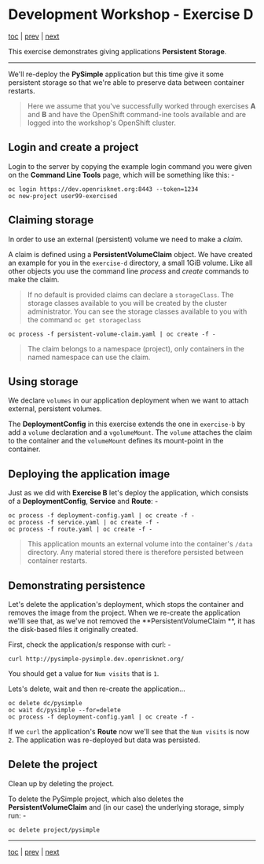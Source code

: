 # Development Workshop - Exercise D

[toc](../README.md) | [prev](../tutorial-3/README.md) | [next](../tutorial-4/README.md)

This exercise demonstrates giving applications **Persistent Storage**.

---

We'll re-deploy the **PySimple** application but this time give it some
persistent storage so that we're able to preserve data between container
restarts.

>   Here we assume that you've successfully worked through exercises **A**
    and **B** and have the OpenShift command-ine tools available and are
    logged into the workshop's OpenShift cluster.

## Login and create a project
Login to the server by copying the example login command you were given on the
**Command Line Tools** page, which will be something like this: -

    oc login https://dev.openrisknet.org:8443 --token=1234
    oc new-project user99-exercised

## Claiming storage
In order to use an external (persistent) volume we need to make a _claim_.

A claim is defined using a **PersistentVolumeClaim** object. We have
created an example for you in the `exercise-d` directory, a small 1GiB
volume. Like all other objects you use the command line _process_ and
_create_ commands to make the claim.

>   If no default is provided claims can declare a `storageClass`.
    The storage classes available to you will be created by the cluster
    administrator. You can see the storage classes available to you
    with the command `oc get storageclass`
 
    oc process -f persistent-volume-claim.yaml | oc create -f -

>   The claim belongs to a namespace (project), only containers in the named
    namespace can use the claim.

## Using storage
We declare `volumes` in our application deployment when we want to attach
external, persistent volumes.

The **DeploymentConfig** in this exercise extends the one in `exercise-b`
by add a `volume` declaration and a `vgolumeMount`. The `volume` attaches the
claim to the container and the `volumeMount` defines its mount-point in the
container.

## Deploying the application image
Just as we did with **Exercise B** let's deploy the application, which consists
of a **DeploymentConfig**, **Service** and **Route**: -

    oc process -f deployment-config.yaml | oc create -f -
    oc process -f service.yaml | oc create -f -
    oc process -f route.yaml | oc create -f -

>   This application mounts an external volume into the container's
    `/data` directory. Any material stored there is therefore persisted
    between container restarts.

## Demonstrating persistence
Let's delete the application's deployment, which stops the container and
removes the image from the project. When we re-create the application
we'lll see that, as we've not removed the **PersistentVolumeClaim **, it
has the disk-based files it originally created.

First, check the application/s response with curl: -

    curl http://pysimple-pysimple.dev.openrisknet.org/

You should get a value for `Num visits` that is `1`.

Lets's delete, wait and then re-create the application...

    oc delete dc/pysimple
    oc wait dc/pysimple --for=delete
    oc process -f deployment-config.yaml | oc create -f -

If we `curl` the application's **Route** now we'll see that the `Num visits`
is now `2`. The application was re-deployed but data was persisted.

## Delete the project
Clean up by deleting the project.

To delete the PySimple project, which also deletes the **PersistentVolumeClaim**
and (in our case) the underlying storage, simply run: -

    oc delete project/pysimple

---

[toc](../README.md) | [prev](../tutorial-3/README.md) | [next](../tutorial-4/README.md)
